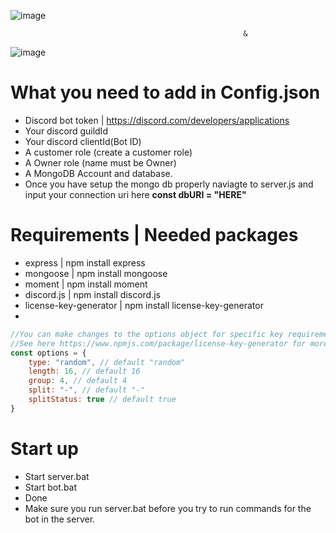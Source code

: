 ![image](https://github.com/Summaw/discord-license-bot/assets/98126132/bc82063e-b76c-4b67-9fb3-0700a62aea39)
                                                       
                                                        &
![image](https://github.com/Summaw/discord-license-bot/assets/98126132/3f779c7b-126a-4f18-b1ec-3aac1b2b3cef)


# What you need to add in Config.json
- Discord bot token | https://discord.com/developers/applications
- Your discord guildId
- Your discord clientId(Bot ID)
- A customer role (create a customer role)
- A Owner role (name must be Owner)
- A MongoDB Account and database.
- Once you have setup the mongo db properly naviagte to server.js and input your connection uri here **const  dbURI = "HERE"**

# Requirements | Needed packages
- express | npm install express
- mongoose | npm install mongoose
- moment | npm install moment
- discord.js | npm install discord.js
- license-key-generator | npm install license-key-generator
- 
```javascript
//You can make changes to the options object for specific key requirements
//See here https://www.npmjs.com/package/license-key-generator for more options
const options = {
    type: "random", // default "random"
    length: 16, // default 16
    group: 4, // default 4
    split: "-", // default "-"
    splitStatus: true // default true
}
```

# Start up
- Start server.bat
- Start bot.bat
- Done
- Make sure you run server.bat before you try to run commands for the bot in the server.


